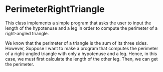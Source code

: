 # PerimeterRightTriangle
This class implements a simple program that asks the user to input the length of the hypotenuse and a leg 
in order to compute the perimeter of a right-angled triangle.

We know that the perimeter of a triangle is the sum of its three sides.
However, Suppose I  want to make a program that computes the perimeter of a right-angled triangle with only a hypotenuse and a leg. 
Hence, in this case, we must first calculate the length of the other leg. 
Then, we can get the perimeter.
